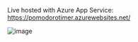 Live hosted with Azure App Service: https://pomodorotimer.azurewebsites.net/

![image](https://github.com/Molukkenberg/PomodoroTimer/assets/71791126/506d716f-bd13-46f2-92c9-eca3e7b68dca)
